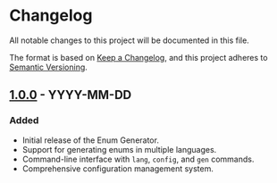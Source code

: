 # Changelog

All notable changes to this project will be documented in this file.

The format is based on [Keep a Changelog](https://keepachangelog.com/en/1.0.0/), and this project adheres to [Semantic Versioning](https://semver.org/spec/v2.0.0.html).

## [1.0.0] - YYYY-MM-DD

### Added

-   Initial release of the Enum Generator.
-   Support for generating enums in multiple languages.
-   Command-line interface with `lang`, `config`, and `gen` commands.
-   Comprehensive configuration management system.

[1.0.0]: https://github.com/zunayeds/enum-generator/releases/tag/v1.0.0
